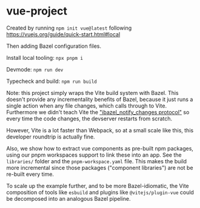 # vue-project

Created by running `npm init vue@latest` following https://vuejs.org/guide/quick-start.html#local

Then adding Bazel configuration files.

Install local tooling: `npx pnpm i`

Devmode: `npm run dev`

Typecheck and build: `npm run build`

Note: this project simply wraps the Vite build system with Bazel.
This doesn't provide any incrementality benefits of Bazel, because it just runs a single action
when any file changes, which calls through to Vite.
Furthermore we didn't teach Vite the ["ibazel_notify_changes protocol"](https://github.com/bazelbuild/bazel-watcher#running-a-target) so every time the code changes, the devserver restarts from scratch.

However, Vite is a lot faster than Webpack, so at a small scale like this, this developer roundtrip is actually fine.

Also, we show how to extract vue components as pre-built npm packages, using our pnpm workspaces support to link these into an app.
See the `libraries/` folder and the `pnpm-workspace.yaml` file.
This makes the build more incremental since those packages ("component libraries") are not be re-built every time.

To scale up the example further, and to be more Bazel-idiomatic, the Vite composition of tools like `esbuild` and plugins like `@vitejs/plugin-vue` could be decomposed into an analogous Bazel pipeline.
